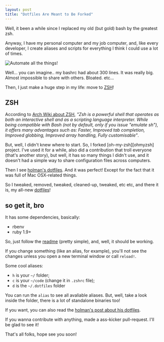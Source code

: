 ```yaml
---
layout: post
title: "Dotfiles Are Meant to Be Forked"
---
```


Well, it been a while since I replaced my old (but gold) bash by the greatest zsh.

Anyway, I have my personal computer and my job computer, and, like every developer,
I create aliases and scripts for everything I think I could use a lot of times.

![Automate all the things!](http://www.anchor.com.au/blog/wp-content/uploads/2011/08/automate-all-the-things1.png)

Well... you can imagine.. my bashrc had about 300 lines. It was really big. Almost impossible
to share with others. Bloated. etc...

Then, I just make a huge step in my life: move to [ZSH][zsh]!

## ZSH

According to [Arch Wiki about ZSH][arch_zsh_wiki], _"Zsh is a powerful shell that
operates as both an interactive shell and as a scripting language interpreter.
While being compatible with Bash (not by default, only if you issue "emulate sh"),
it offers many advantages such as: Faster, Improved tab completion, Improved globbing,
Improved array handling, Fully customisable"_.

But, well, I didn't knew where to start. So, I forked [oh-my-zsh][ohmyzsh] project.
I've used it for a while, also did a contribution that troll everyone (that's another
story), but well, it has so many things I didn't use, and it doesn't had a simple
way to share configuration files across computers.

Then I see [holman's dotfiles](http://github.com/holman/dotfiles). And it was perfect!
Except for the fact that it was full of Mac OSX-related things.

So I tweaked, removed, tweaked, cleaned-up, tweaked, etc etc, and there it is, my all-new
[dotfiles][dotfiles]!

## so get it, bro

It has some dependencies, basically:

- rbenv
- ruby 1.9+

So, just follow the [readme][readme] (pretty simple), and, well, it should be working.

If you change something (like an alias, for example), you'll not see the changes unless
you open a new terminal window or call `reload!`.

Some cool aliases:

- `h` is your `~/` folder;
- `c` is your `~/code` (change it in `.zshrc` file);
- `d` is the `~/.dotfiles` folder

You can run the `alias` to see all avaliable aliases. But, well, take a look inside the folder,
there is a lot of standalone binaries too!

If you want, you can also read the [holman's post about his dotfiles](http://zachholman.com/2010/08/dotfiles-are-meant-to-be-forked/).

If you wanna contribute with anything, made a ass-kicker pull-request. I'll be glad to see it!

That's all folks, hope see you soon!

[dotfiles]: http://github.com/caarlos0/dotfiles
[readme]: https://github.com/caarlos0/dotfiles#install
[zsh]: http://www.zsh.org/
[arch_zsh_wiki]: https://wiki.archlinux.org/index.php/Zsh
